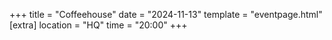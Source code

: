 +++
title = "Coffeehouse"
date = "2024-11-13"
template = "eventpage.html"
[extra]
location = "HQ"
time = "20:00"
+++

